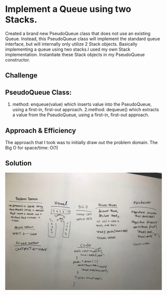 # Implement a Queue using two Stacks.
<!-- Short summary or background information -->
Created a brand new PseudoQueue class that does not use an existing Queue. Instead, this
PseudoQueue class will implement the standard queue interface, but will internally only utilize 2 Stack objects.
Basically implementing a queue using two stacks.I used my own Stack implementation. Instantiate these Stack objects
in my PseudoQueue constructor.


## Challenge
<!-- Description of the challenge -->
## PseudoQueue Class:

1. method: enqueue(value) which inserts value into the PseudoQueue, using a first-in, first-out approach.
2.method: dequeue() which extracts a value from the PseudoQueue, using a first-in, first-out approach.

## Approach & Efficiency
<!-- What approach did you take? Why? What is the Big O space/time for this approach? -->

The approach that I took was to initially draw out the problem domain. The Big O for space/time: O(1)

## Solution
<!-- Embedded whiteboard image -->
![pseudo_queue](../assets/img/pseudo_queue.jpg)